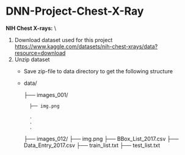 # DNN-Project-Chest-X-Ray
**NIH Chest X-rays:** \\
1. Download dataset used for this project https://www.kaggle.com/datasets/nih-chest-xrays/data?resource=download
2. Unzip dataset
   - Save zip-file to data directory to get the following structure
   - data/
     
     ├── images_001/
     
           ├── img.png
     
           .
           .
           .
     ├── images_012/
           ├── img.png
     ├── BBox_List_2017.csv
     ├── Data_Entry_2017.csv
     ├── train_list.txt
     ├── test_list.txt

     
